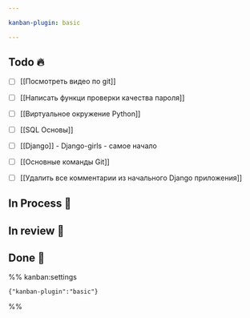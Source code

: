 ```yaml
---

kanban-plugin: basic

---
```


## Todo 🔥

- [ ] [[Посмотреть видео по git]]
- [ ] [[Написать функци проверки качества пароля]]
- [ ] [[Виртуальное окружение Python]]
- [ ] [[SQL Основы]]
- [ ] [[Django]] - Django-girls - самое начало
- [ ] [[Основные команды Git]]
- [ ] [[Удалить все комментарии из начального Django приложения]]


## In Process 🍉



## In review 🥇



## Done 🤽





%% kanban:settings
```
{"kanban-plugin":"basic"}
```
%%